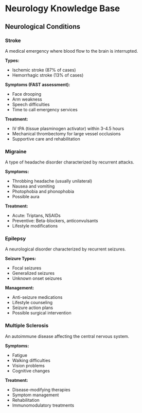 # Neurology Knowledge Base

## Neurological Conditions

### Stroke
A medical emergency where blood flow to the brain is interrupted.

**Types:**
- Ischemic stroke (87% of cases)
- Hemorrhagic stroke (13% of cases)

**Symptoms (FAST assessment):**
- Face drooping
- Arm weakness
- Speech difficulties
- Time to call emergency services

**Treatment:**
- IV tPA (tissue plasminogen activator) within 3-4.5 hours
- Mechanical thrombectomy for large vessel occlusions
- Supportive care and rehabilitation

### Migraine
A type of headache disorder characterized by recurrent attacks.

**Symptoms:**
- Throbbing headache (usually unilateral)
- Nausea and vomiting
- Photophobia and phonophobia
- Possible aura

**Treatment:**
- Acute: Triptans, NSAIDs
- Preventive: Beta-blockers, anticonvulsants
- Lifestyle modifications

### Epilepsy
A neurological disorder characterized by recurrent seizures.

**Seizure Types:**
- Focal seizures
- Generalized seizures
- Unknown onset seizures

**Management:**
- Anti-seizure medications
- Lifestyle counseling
- Seizure action plans
- Possible surgical intervention

### Multiple Sclerosis
An autoimmune disease affecting the central nervous system.

**Symptoms:**
- Fatigue
- Walking difficulties
- Vision problems
- Cognitive changes

**Treatment:**
- Disease-modifying therapies
- Symptom management
- Rehabilitation
- Immunomodulatory treatments
